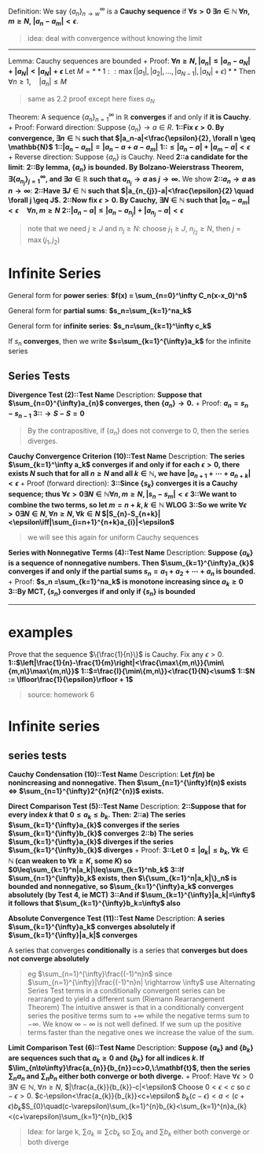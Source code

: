 Definition:
We say $\{a_n\}_{n\rightarrow w}^{\infty}$ is a **Cauchy sequence** if **$\forall s>0~\exists n\in \mathbb{N}~\forall n,m\geq N,~|a_{n}-a_{m}|<\epsilon$**.
> idea: deal with convergence without knowing the limit

***

Lemma: 
Cauchy sequences are bounded
+
Proof:
**$\forall n \geq N, |a_{n}|\leq|a_{n}-a_{N}|+|a_{N}|<|a_{N}|+\epsilon$**
Let $M=**1::\max(|a_{1}|,|a_{2}|,\ldots,|a_{N-1}|,|a_{N}|+\epsilon)**$ 
Then $\forall n\geq1,\quad|a_{n}|\leq M$
> same as 2.2 proof except here fixes $a_N$

Theorem: 
A sequence $\{a_n\}_{n=1}^\infty$ in $\mathbb{R}$ **converges** if and only if **it is Cauchy**.
+
Proof:
Forward direction:
Suppose $\{a_{n}\}\rightarrow a\in R$. 
**1::Fix $\epsilon>0$. By convergence, $\exists n\in\mathbb{N}$ such that $|a_n-a|<\frac{\epsilon}{2}, \forall n \geq \mathbb{N}$** 
**1::$|a_{n}-a_{m}|=|a_{n}-a+a-a_{m}|$** 
**1::$\leq|a_{n}-a|+|a_{m}-a|<\epsilon$**
+
Reverse direction:
Suppose $\{a_n\}$ is Cauchy. 
Need **2::a candidate for the limit**:
**2::By lemma, $\{a_n\}$ is bounded. By Bolzano-Weierstrass Theorem, $\exists\{a_{n_j}\}_{j=1}^{\infty}$, and $\exists a\in \mathbb{R}$ such that $a_{n_j} \to a$ as $j \to \infty$.** 
We show **2::$a_n \to a$ as $n \to \infty$**:
**2::Have $\exists J \in \mathbb{N}$ such that $|a_{n_{j}}-a|<\frac{\epsilon}{2} \quad \forall j \geq J$.** 
**2::Now fix $\epsilon > 0$. By Cauchy, $\exists N \in \mathbb{N}$ such that $|a_{n}-a_{m}|<\epsilon \quad \forall n,m\geq N$**
**2::$|a_{n}-a|\leq|a_{n}-a_{n_{j}}|+|a_{n_{j}}-a|<\epsilon$**
> note that we need $j \geq J$ and $n_j \geq N$: choose $j_1 \geq J$, $n_{j_2} \geq N$, then $j=\max(j_1, j_2)$

# Infinite Series

General form for **power series**: **$f(x) = \sum_{n=0}^\infty C_n(x-x_0)^n$** 

General form for **partial sums**: **$s_n=\sum_{k=1}^na_k$**

General form for **infinite series**: **$s_n=\sum_{k=1}^\infty c_k$**

If $s_n$ **converges**, then we write **$s=\sum_{k=1}^{\infty}a_k$** for the infinite series

## Series Tests

**Divergence Test (2)::Test Name**
Description:
**Suppose that $\sum_{n=0}^{\infty}a_{n}$ converges, then $\{a_{n}\}\to0$.**
+
Proof:
**$a_n=s_n-s_{n-1}$**
**3::$\to S - S = 0$**
> By the contrapositive, if $\{a_n\}$ does not converge to 0, then the series diverges.

**Cauchy Convergence Criterion (10)::Test Name**
Description:
**The series $\sum_{k=1}^\infty a_k$ converges if and only if for each $\epsilon > 0$, there exists $N$ such that for all $n \geq N$ and all $k \in \mathbb{N}$, we have $|a_{n+1}+\cdots+a_{n+k}|<\epsilon$**
+
Proof (forward direction):
**3::Since $\{s_k\}$ converges it is a Cauchy sequence; thus $\forall\epsilon>0\exists N\in\mathbb{N}\forall n,m\geq N,|s_{n}-s_{m}|<\epsilon$**
**3::We want to combine the two terms, so let $m = n + k, k \in \mathbb{N}$ WLOG**
**3::So we write $\forall\epsilon>0\exists N\in N,\forall n\geq N,\forall k\in N$ $|S_{n}-S_{n+k}|<\epsilon\iff|\sum_{i=n+1}^{n+k}a_{i}|<\epsilon$**
> we will see this again for uniform Cauchy sequences

**Series with Nonnegative Terms (4)::Test Name**
Description:
**Suppose $\{a_{k}\}$ is a sequence of nonnegative numbers. Then $\sum_{k=1}^{\infty}a_{k}$ converges if and only if the partial sums $s_{n}=a_{1}+a_{2}+\cdots+a_{n}$ is bounded.**
+
Proof:
**$s_n =\sum_{k=1}^na_k$ is monotone increasing since $a_{k}\geq0$**
**3::By MCT, $\{s_n\}$ converges if and only if $\{s_n\}$ is bounded**

***

# examples

Prove that the sequence $\{\frac{1}{n}\}$ is Cauchy.
Fix any $\epsilon > 0$. 
**1::$\left|\frac{1}{n}-\frac{1}{m}\right|<\frac{\max\{m,n\}}{\min\{m,n\}\max\{m,n\}}$**
**1::$=\frac{l}{\min\{m,n\}}<\frac{1}{N}<\sum$**
**1::$N := \lfloor\frac{1}{\epsilon}\rfloor + 1$**
> source: homework 6
# Infinite series

## series tests

**Cauchy Condensation (10)::Test Name**
Description:
**Let $f(n)$ be nonincreasing and nonnegative. Then $\sum_{n=1}^{\infty}f(n)$ exists $\iff$ $\sum_{n=1}^{\infty}2^{n}f(2^{n})$ exists.** 

**Direct Comparison Test (5)::Test Name**
Description:
**2::Suppose that for every index $k$ that $0\leq a_{k}\leq b_{k}$. Then:**
**2::a) The series $\sum_{k=1}^{\infty}a_{k}$ converges if the series $\sum_{k=1}^{\infty}b_{k}$ converges**
**2::b) The series $\sum_{k=1}^{\infty}a_{k}$ diverges if the series $\sum_{k=1}^{\infty}b_{k}$ diverges**
+
Proof:
**3::Let $0\leq|a_k|\leq b_k$, $\forall k\in\mathbb{N}$ (can weaken to $\forall k\geq K$, some $K$) so $0\leq\sum_{k=1}^n|a_k|\leq\sum_{k=1}^nb_k$** 
**3::If $\sum_{n=1}^{\infty}b_k$ exists, then $\{\sum_{k=1}^n|a_k|\}_n$ is bounded and nonnegative, so $\sum_{k=1}^{\infty}a_k$ converges absolutely (by Test 4, ie MCT)**
**3::And if $\sum_{k=1}^{\infty}|a_k|=\infty$ it follows that $\sum_{k=1}^{\infty}b_k=\infty$ also**

**Absolute Convergence Test (11)::Test Name**
Description:
**A series $\sum_{k=1}^{\infty}a_k$ converges absolutely if $\sum_{k=1}^{\infty}|a_k|$ converges**

A series that converges **conditionally** is a series that **converges but does not converge absolutely**
> eg $\sum_{n=1}^{\infty}\frac{(-1)^n}n$ since $\sum_{n=1}^{\infty}|\frac{(-1)^n}n| \rightarrow \infty$
> use Alternating Series Test
> terms in a conditionally convergent series can be rearranged to yield a different sum (Riemann Rearrangement Theorem)
> The intuitive answer is that in a conditionally convergent series the positive terms sum to $+\infty$ while the negative terms sum to $-\infty$.  We know $\infty-\infty$ is not well defined.  If we sum up the positive terms faster than the negative ones we increase the value of the sum.

**Limit Comparison Test (6)::Test Name**
Description:
**Suppose $\{a_k\}$ and $\{b_k\}$ are sequences such that $a_k \geq 0$ and $\{b_k\}$ for all indices $k$. If $\lim_{n\to\infty}\frac{a_{n}}{b_{n}}=c>0,\:\mathbf{t}$, then the series $\sum_n a_n$ and $\sum_n b_n$ either both converge or both diverge.**
+
Proof:
Have $\forall \epsilon > 0$ $\exists N \in \mathbb{N}$, $\forall n \geq N$, $|\frac{a_{k}}{b_{k}}-c|<\epsilon$
Choose $0 < \epsilon < c$ so $c - \epsilon > 0$. 
$c-\epsilon<\frac{a_{k}}{b_{k}}<c+\epsilon$
$b_k(c-\epsilon )< a <(c+\epsilon) b_k$$S_{0}\quad(c-\varepsilon)\sum_{k=1}^{n}b_{k}<\sum_{k=1}^{n}a_{k}<(c+\varepsilon)\sum_{k=1}^{n}b_{k}$
> Idea: for large k, $\sum a_k\cong\sum cb_{k}$ so $\sum a_k$ and $\sum b_k$ either both converge or both diverge